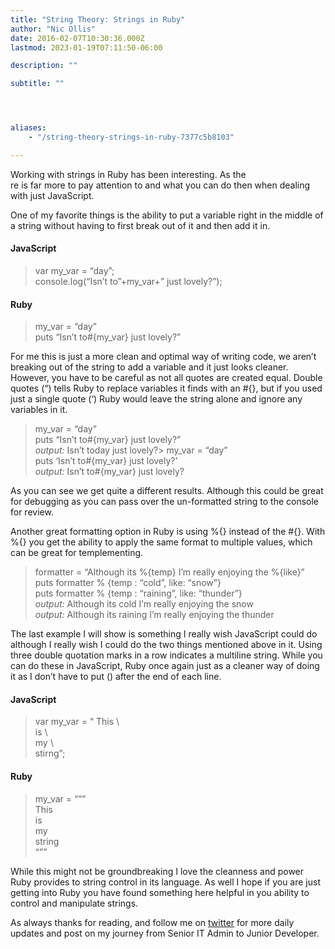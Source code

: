 ```yaml
---
title: "String Theory: Strings in Ruby"
author: "Nic Ollis"
date: 2016-02-07T10:30:36.000Z
lastmod: 2023-01-19T07:11:50-06:00

description: ""

subtitle: ""




aliases:
    - "/string-theory-strings-in-ruby-7377c5b8103"

---
```


Working with strings in Ruby has been interesting. As the  
re is far more to pay attention to and what you can do then when dealing with just JavaScript.

One of my favorite things is the ability to put a variable right in the middle of a string without having to first break out of it and then add it in.

#### JavaScript
> var my_var = “day”;  
> console.log(“Isn’t to”+my_var+” just lovely?”);

#### Ruby
> my_var = “day”  
> puts “Isn’t to#{my_var} just lovely?”

For me this is just a more clean and optimal way of writing code, we aren’t breaking out of the string to add a variable and it just looks cleaner. However, you have to be careful as not all quotes are created equal. Double quotes (“) tells Ruby to replace variables it finds with an #{}, but if you used just a single quote (‘) Ruby would leave the string alone and ignore any variables in it.
> my_var = “day”  
> puts “Isn’t to#{my_var} just lovely?”  
> _output:_ Isn’t today just lovely?> my_var = “day”  
> puts ‘Isn’t to#{my_var} just lovely?’  
> _output:_ Isn’t to#{my_var} just lovely?

As you can see we get quite a different results. Although this could be great for debugging as you can pass over the un-formatted string to the console for review.

Another great formatting option in Ruby is using %{} instead of the #{}. With %{} you get the ability to apply the same format to multiple values, which can be great for templementing.
> formatter = “Although its %{temp} I’m really enjoying the %{like}”  
> puts formatter % {temp : “cold”, like: “snow”}  
> puts formatter % {temp : “raining”, like: “thunder”}  
> _output:_ Although its cold I’m really enjoying the snow  
> _output:_ Although its raining I’m really enjoying the thunder

The last example I will show is something I really wish JavaScript could do although I really wish I could do the two things mentioned above in it. Using three double quotation marks in a row indicates a multiline string. While you can do these in JavaScript, Ruby once again just as a cleaner way of doing it as I don’t have to put (\) after the end of each line.

#### JavaScript
> var my_var = “ This \  
> is \  
> my \  
> stirng”;

#### Ruby
> my_var = “””  
> This  
> is  
> my  
> string  
> “””

While this might not be groundbreaking I love the cleanness and power Ruby provides to string control in its language. As well I hope if you are just getting into Ruby you have found something here helpful in you ability to control and manipulate strings.

As always thanks for reading, and follow me on [twitter](https://twitter.com/nic_ollis) for more daily updates and post on my journey from Senior IT Admin to Junior Developer.
